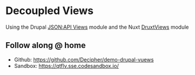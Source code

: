 # Decoupled Views

Using the Drupal [JSON:API Views](https://www.drupal.org/project/jsonapi_views) module
and the Nuxt [DruxtViews](https://views/druxtjs.org) module


## Follow along @ home

* Github: https://github.com/Decipher/demo-drupal-vuews
* Sandbox: https://qtflv.sse.codesandbox.io/
